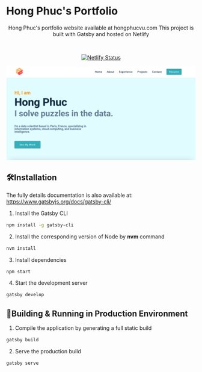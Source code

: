 # Hong Phuc's Portfolio

<div align="center">
<p>
    Hong Phuc's portfolio website available at hongphucvu.com
    This project is built with Gatsby and hosted on Netlify
</p>
<br/>
<p align="center">
  <a href="https://app.netlify.com/sites/testing-build-phuc/deploys" target="_blank">
    <img src="https://api.netlify.com/api/v1/badges/8be92b51-d990-4801-ac27-079df88c6db1/deploy-status" alt="Netlify Status" />
  </a>
</p>
</div>

![Landing Page](https://github.com/hongphuc95/portfolio/blob/master/static/twitter-img.png)

## 🛠Installation

The fully details documentation is also available at:
https://www.gatsbyjs.org/docs/gatsby-cli/

1. Install the Gatsby CLI

```sh
npm install -g gatsby-cli
```

2. Install the corresponding version of Node by **nvm** command

```sh
nvm install
```

3. Install dependencies

```sh
npm start
```

4. Start the development server

```sh
gatsby develop
```

## 🚀Building & Running in Production Environment

1. Compile the application by generating a full static build

```sh
gatsby build
```

2. Serve the production build

```sh
gatsby serve
```
